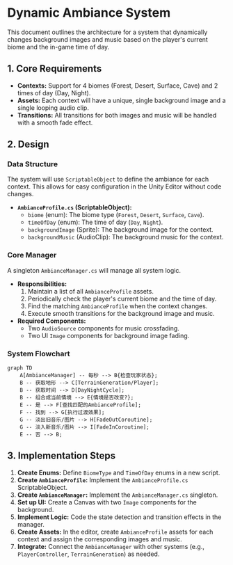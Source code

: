 # Dynamic Ambiance System

This document outlines the architecture for a system that dynamically changes background images and music based on the player's current biome and the in-game time of day.

## 1. Core Requirements

-   **Contexts:** Support for 4 biomes (Forest, Desert, Surface, Cave) and 2 times of day (Day, Night).
-   **Assets:** Each context will have a unique, single background image and a single looping audio clip.
-   **Transitions:** All transitions for both images and music will be handled with a smooth fade effect.

## 2. Design

### Data Structure

The system will use `ScriptableObject` to define the ambiance for each context. This allows for easy configuration in the Unity Editor without code changes.

-   **`AmbianceProfile.cs` (ScriptableObject):**
    -   `biome` (enum): The biome type (`Forest`, `Desert`, `Surface`, `Cave`).
    -   `timeOfDay` (enum): The time of day (`Day`, `Night`).
    -   `backgroundImage` (Sprite): The background image for the context.
    -   `backgroundMusic` (AudioClip): The background music for the context.

### Core Manager

A singleton `AmbianceManager.cs` will manage all system logic.

-   **Responsibilities:**
    1.  Maintain a list of all `AmbianceProfile` assets.
    2.  Periodically check the player's current biome and the time of day.
    3.  Find the matching `AmbianceProfile` when the context changes.
    4.  Execute smooth transitions for the background image and music.
-   **Required Components:**
    -   Two `AudioSource` components for music crossfading.
    -   Two UI `Image` components for background image fading.

### System Flowchart

```mermaid
graph TD
    A[AmbianceManager] -- 每秒 --> B{检查玩家状态};
    B -- 获取地形 --> C[TerrainGeneration/Player];
    B -- 获取时间 --> D[DayNightCycle];
    B -- 组合成当前情境 --> E{情境是否改变?};
    E -- 是 --> F[查找匹配的AmbianceProfile];
    F -- 找到 --> G[执行过渡效果];
    G -- 淡出旧音乐/图片 --> H[FadeOutCoroutine];
    G -- 淡入新音乐/图片 --> I[FadeInCoroutine];
    E -- 否 --> B;
```

## 3. Implementation Steps

1.  **Create Enums:** Define `BiomeType` and `TimeOfDay` enums in a new script.
2.  **Create `AmbianceProfile`:** Implement the `AmbianceProfile.cs` ScriptableObject.
3.  **Create `AmbianceManager`:** Implement the `AmbianceManager.cs` singleton.
4.  **Set up UI:** Create a Canvas with two `Image` components for the background.
5.  **Implement Logic:** Code the state detection and transition effects in the manager.
6.  **Create Assets:** In the editor, create `AmbianceProfile` assets for each context and assign the corresponding images and music.
7.  **Integrate:** Connect the `AmbianceManager` with other systems (e.g., `PlayerController`, `TerrainGeneration`) as needed.